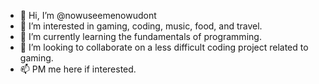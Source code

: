 - 👋 Hi, I’m @nowuseemenowudont
- 👀 I’m interested in gaming, coding, music, food, and travel. 
- 🌱 I’m currently learning the fundamentals of programming.
- 💞️ I’m looking to collaborate on a less difficult coding project related to gaming. 
- 📫 PM me here if interested. 

<!---
nowuseemenowudont/nowuseemenowudont is a ✨ special ✨ repository because its `README.md` (this file) appears on your GitHub profile.
You can click the Preview link to take a look at your changes.
--->

